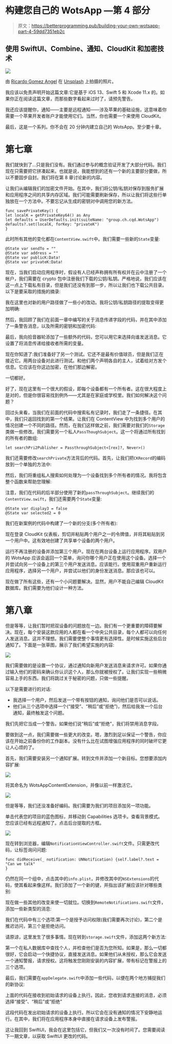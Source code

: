 # 构建您自己的 WotsApp —第 4 部分

> 原文：<https://betterprogramming.pub/building-your-own-wotsapp-part-4-59dd7351eb2c>

## 使用 SwiftUI、Combine、通知、CloudKit 和加密技术

![](img/e43ba2f4bdd4621af799b590919c0793.png)

由 [Ricardo Gomez Angel](https://unsplash.com/@ripato?utm_source=medium&utm_medium=referral) 在 [Unsplash](https://unsplash.com?utm_source=medium&utm_medium=referral) 上拍摄的照片。

我应该以免责声明开始这篇文章:它是基于 iOS 13、Swift 5 和 Xcode 11.x 的。如果你正在阅读这篇文章，而那些数字看起来过时了，请预先警告。

我还应该提醒你，通知——主要是远程通知——涉及苹果的基础设施，这意味着你需要一个苹果开发者账户才能使用它们。当然，你也需要一个来使用 CloudKit。

最后，这是一个系列。你不会在 20 分钟内建立自己的 WotsApp。至少要十章。

# **第七章**

我们就快到了…只是我们没有。我们通过参与的概念验证开发了大部分代码。我们现在只需要把它拼凑起来。也就是说，我能想到的还有一个新的主要部分要做，所以不要固步自封。我们将在第 8 章讨论新的内容。

让我们从编辑我们的加密文件开始。在其中，我们将公钥/私钥对保存到服务扩展和应用程序之间的共享内存区域。我们可能需要刷新保存，所以让我们将这些行单独放在一个方法中。不要忘记从生成的密钥对中调用您的新方法。

```
func savePrivateKey() {
let localK = getPrivateKey64() as Any
let defaults = UserDefaults.init(suiteName: "group.ch.cqd.WotsApp")
defaults?.set(localK, forKey: "privateK")
}
```

此时所有其他的变化都在`ContentView.swift`中。我们需要一些新的`State`变量:

```
@State var sendTo = ""
@State var address = ""
@State var publicK:Data!
@State var privateK:Data!
```

现在，当我们启动应用程序时，假设有人已经声称拥有所有权并在云中注册了一个帐户，我们需要在 crypto 包中注册我们下载的公钥/私钥。严格地说，我们应该在这一点上下载私有目录，但是我们还没有到那一步，所以让我们也下载公共目录。以下是要采取的措施的摘录:

我在这里也对新的用户路径做了一些小的改动。我将公钥/私钥路径的提取变得更加明确:

然后，我回顾了我们在前面一章中编写的关于消息传递字段的代码，并在其中添加了一条警告消息，以及所需的密钥和加密代码:

最后，我向拾音器轮添加了一些额外的代码，您可以用它来选择向谁发送消息。它设置了将消息传递给接收者所需的变量。

现在你知道了:我们准备好了另一个测试。它还不是最有价值球员，但是我们正在接近它。用两台设备对此进行测试。和他们两个声明各自的主人，试着给对方发个信息。它应该在你这边加密，在他们那边解密。

一切都好。

好了，现在这里有一个很大的假设，即每个设备都有一个所有者。这在很大程度上是对的，但是你很容易找到例外——尤其是在家庭或学校里。我们如何解决这个问题？

回过头来看，当我们在前面的代码中搜索私有记录时，我们走了一条捷径。在其中，我们只返回找到的第一个结果。让我们在 ContentView 中为找到多个用户的情况创建一个不同的路径。然而，在我们这样做之前，我们需要对我们的`Storage`类做一些修改。我们需要另一个私人`PassThoughSubject`。这一个将通过所有找到的所有者的数组:

```
let searchPri2Publisher = PassthroughSubject<[rex]?, Never>()
```

我们还需要修改`searchPrivate`方法背后的代码。首先，让我们把`CKRecord`的编码放到一个单独的方法中:

然后，我们将重组私人搜索如何处理为一个设备找到多个所有者的情况。我将包含整个函数来帮助您理解:

注意，我们在代码的后半部分使用了新的`passThroughSubject`。继续我们的`ContentView.swift`，我们还需要两个`State`变量:

```
@State var display3 = false
@State var selected2 = 0
```

我们在新案例的代码中构建了一个新的分支(多个所有者):

现在登录 CloudKit 仪表板，剪切并粘贴两个用户之一的令牌值，并将其粘贴到另一个用户中。这有效地创建了共享单个设备的两个用户。

运行不再注册的设备并添加第三个用户。现在在两台设备上运行应用程序。双用户的 WotsApp 应该会返回一个菜单，询问你哪个用户正在使用这个设备。选择一个并尝试向另一个设备上的第三个用户发送消息。应该能行。使用双重用户重新运行应用程序，选择另一个用户，并尝试以他们的身份发送消息。那应该也可以。

现在做了所有这些，还有一个小问题要解决。显然，用户不能自己编辑 CloudKit 数据库。我们需要为他们设计一种方法。

# 第八章

但是等等，让我们暂时把双设备的问题放在一边。我们有一个更重要的障碍要解决。现在，每个安装这款应用的人都在看一个中央公共目录，每个人都可以向任何人发送消息。这并不理想。我们需要使整个事情更有选择性。是时候实施这些后台通知了。下面是一张草图，展示了我们希望实施的内容:

![](img/2e8fa695b91f93b3c571242051aed066.png)

我们需要做的是设置一个协议，通过通知向新用户发送消息来请求许可。如果你通过输入他们的密码来确认你认识这个人，那么你就被授权了。让我们实现一些稍微容易上手的东西。我们将跳过关于秘密的问题，只做一些提醒。

以下是需要进行的对话:

*   我选择一个用户，然后发送一个带有按钮的通知，询问他们是否可以说话。
*   他们从三个选项中选择一个(“接受”、“稍后”或“拒绝”)，然后给我发一个后台通知，最终触发这个问题。

我们先把它当成一个警告。如果他们说“稍后”或“拒绝”，我们将禁用消息字段。

要做到这一点，我们需要做一些更大的改变。嗯，激烈到足以保证一个警告，你应该在开始之前备份你的工作副本。没有什么比在试图增强应用程序的同时破坏它更让人心烦的了。

首先，我们需要安装另一个通知扩展。转到文件并添加一个新目标。您想要添加内容扩展:

![](img/1601763a6b0a2a31a5e81bfc3a90a368.png)

将其命名为 WotsAppContentExtension，并像以前一样激活它。

![](img/bc9f7db4a3cbb762c528cb8c764f3479.png)

但是等等，我们还没准备好编码。我们需要为我们的项目添加另一项功能。

单击代表您的项目的蓝色图标，并移动到 Capabilities 选项卡。查看背景模式。您应该已经有远程通知了。点击后台提取的方框。

![](img/51c058fadfd094cd4b786e084a8d342a.png)

现在转到浏览器，编辑`NotificationViewController.swift`文件。只需更改代码，让标签询问问题:

```
func didReceive(_ notification: UNNotification) {self.label?.text = "Can we talk"
}
```

仍然在同一个组中，点击其中的`info.plist`，并修改其中的`NSExtensions`的代码，使其看起来像这样。我们添加了一个新的键，并指出该扩展应该针对哪些类别:

现在做一些其他的改变来使一切就位。切换到`RemoteNotifications.swift`文件，添加一些新类型的消息:

我们在代码中有三个选项:第一个是授予访问权限(我们需要再次讨论)，第二个是推迟访问，第三个是拒绝访问。

请原谅，这里发生了很多事情。现在转到`storage.swift`文件，添加这两个新方法:

第一个在私人数据库中查找个人，并检查他们是否为您所知。如果是，那么一切都很好，它会启动一个快捷协议，直接发送消息。如果他们从未授权，那么它会发送一个通知警报，请求授权。这将触发您刚刚安装的内容扩展，带有标记在警报上的三个选项。

最后，我们需要在`appDelegate.swift`中添加一些代码，以便在两个地方捕捉我们的新协议:

上面的代码在接收到初始请求的设备上执行。因此，您收到请求连接的消息，必须选择“接受”、“稍后”或“拒绝”

这段代码在发出初始请求的设备上执行。所以它会在没有通知的情况下安静地运行。在其中，我们将在应用程序本身中直接在请求设备上发布警报。

这让我回到 SwiftUI，我会在这里包括它，但我们又一次没有时间了。您需要阅读下一期文章，以获取 SwiftUI 更改的代码。